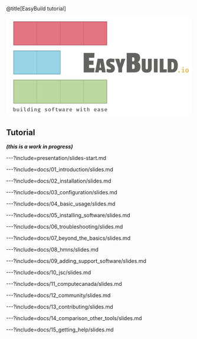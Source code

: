 @title[EasyBuild tutorial]

![logo](docs/img/easybuild_logo_alpha.png)

## Tutorial

***(this is a work in progress)***

---?include=presentation/slides-start.md

---?include=docs/01_introduction/slides.md

---?include=docs/02_installation/slides.md

---?include=docs/03_configuration/slides.md

---?include=docs/04_basic_usage/slides.md

---?include=docs/05_installing_software/slides.md

---?include=docs/06_troubleshooting/slides.md

---?include=docs/07_beyond_the_basics/slides.md

---?include=docs/08_hmns/slides.md

---?include=docs/09_adding_support_software/slides.md

---?include=docs/10_jsc/slides.md

---?include=docs/11_computecanada/slides.md

---?include=docs/12_community/slides.md

---?include=docs/13_contributing/slides.md

---?include=docs/14_comparison_other_tools/slides.md

---?include=docs/15_getting_help/slides.md
